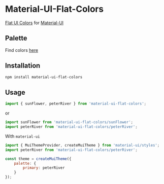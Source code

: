 # Material-UI-Flat-Colors

[Flat UI Colors](http://flatuicolors.com/) for [Material-UI](https://material-ui-next.com)

## Palette
Find colors [here](https://hybrid-force.github.io/Material-UI-Flat-Colors/)

## Installation
```sh
npm install material-ui-flat-colors
```

## Usage

```js
import { sunFlower, peterRiver } from 'material-ui-flat-colors';
```

or

```js
import sunFlower from 'material-ui-flat-colors/sunFlower';
import peterRiver from 'material-ui-flat-colors/peterRiver';
```

With `material-ui`

```js
import { MuiThemeProvider, createMuiTheme } from 'material-ui/styles';
import peterRiver from 'material-ui-flat-colors/peterRiver';

const theme = createMuiTheme({
    palette: {
        primary: peterRiver
    }
});
```
